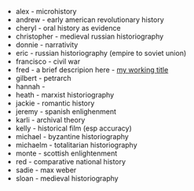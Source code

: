 - alex - microhistory
- andrew - early american revolutionary history
- cheryl - oral history as evidence
- christopher - medieval russian historiography
- donnie - narrativity
- eric - russian historiography (empire to soviet union) 
- francisco - civil war 
- fred - a brief descripion here - [my working title](http://unm-historiography.github.io/metahistory)
- gilbert - petrarch
- hannah - 
- heath - marxist historiography
- jackie - romantic history
- jeremy - spanish enlighenment
- karli - archival theory
- kelly - historical film (esp accuracy)
- michael - byzantine historiography
- michaelm - totalitarian historiography
- monte - scottish enlightenment
- red - comparative national history
- sadie - max weber
- sloan - medieval historiography
